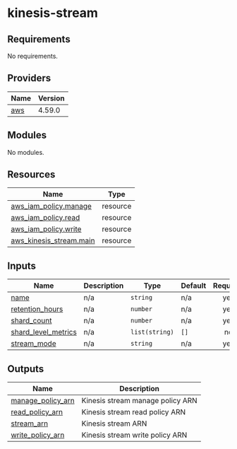 # kinesis-stream

<!-- BEGINNING OF PRE-COMMIT-TERRAFORM DOCS HOOK -->
## Requirements

No requirements.

## Providers

| Name | Version |
|------|---------|
| <a name="provider_aws"></a> [aws](#provider\_aws) | 4.59.0 |

## Modules

No modules.

## Resources

| Name | Type |
|------|------|
| [aws_iam_policy.manage](https://registry.terraform.io/providers/hashicorp/aws/latest/docs/resources/iam_policy) | resource |
| [aws_iam_policy.read](https://registry.terraform.io/providers/hashicorp/aws/latest/docs/resources/iam_policy) | resource |
| [aws_iam_policy.write](https://registry.terraform.io/providers/hashicorp/aws/latest/docs/resources/iam_policy) | resource |
| [aws_kinesis_stream.main](https://registry.terraform.io/providers/hashicorp/aws/latest/docs/resources/kinesis_stream) | resource |

## Inputs

| Name | Description | Type | Default | Required |
|------|-------------|------|---------|:--------:|
| <a name="input_name"></a> [name](#input\_name) | n/a | `string` | n/a | yes |
| <a name="input_retention_hours"></a> [retention\_hours](#input\_retention\_hours) | n/a | `number` | n/a | yes |
| <a name="input_shard_count"></a> [shard\_count](#input\_shard\_count) | n/a | `number` | n/a | yes |
| <a name="input_shard_level_metrics"></a> [shard\_level\_metrics](#input\_shard\_level\_metrics) | n/a | `list(string)` | `[]` | no |
| <a name="input_stream_mode"></a> [stream\_mode](#input\_stream\_mode) | n/a | `string` | n/a | yes |

## Outputs

| Name | Description |
|------|-------------|
| <a name="output_manage_policy_arn"></a> [manage\_policy\_arn](#output\_manage\_policy\_arn) | Kinesis stream manage policy ARN |
| <a name="output_read_policy_arn"></a> [read\_policy\_arn](#output\_read\_policy\_arn) | Kinesis stream read policy ARN |
| <a name="output_stream_arn"></a> [stream\_arn](#output\_stream\_arn) | Kinesis stream ARN |
| <a name="output_write_policy_arn"></a> [write\_policy\_arn](#output\_write\_policy\_arn) | Kinesis stream write policy ARN |
<!-- END OF PRE-COMMIT-TERRAFORM DOCS HOOK -->
